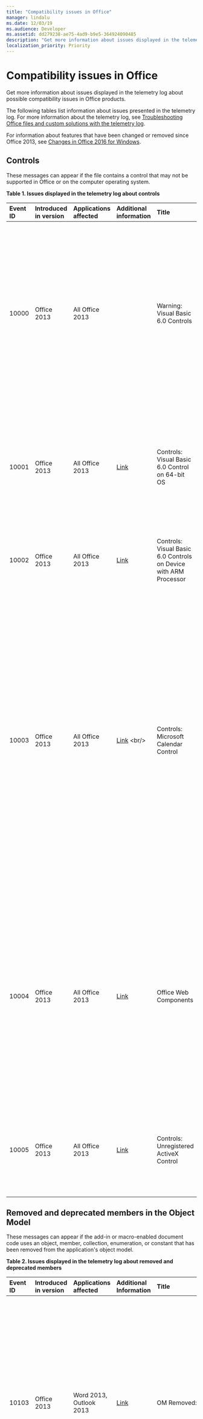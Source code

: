 ```yaml
---
title: "Compatibility issues in Office"
manager: lindalu
ms.date: 12/03/19
ms.audience: Developer
ms.assetid: dd279238-ae75-4ad9-b9e5-364924090485
description: "Get more information about issues displayed in the telemetry log about possible compatibility issues in Office products."
localization_priority: Priority
---
```


# Compatibility issues in Office

Get more information about issues displayed in the telemetry log about possible compatibility issues in Office products.
  
The following tables list information about issues presented in the telemetry log. For more information about the telemetry log, see [Troubleshooting Office files and custom solutions with the telemetry log](troubleshooting-office-files-and-custom-solutions-with-the-telemetry-log.md).
  
For information about features that have been changed or removed since Office 2013, see [Changes in Office 2016 for Windows](https://docs.microsoft.com/DeployOffice/office2016/changes-in-office-2016-for-windows-desktop).
  
## Controls
<a name="OEV_CompatIssues_Controls"> </a>

These messages can appear if the file contains a control that may not be supported in Office or on the computer operating system.
  
**Table 1. Issues displayed in the telemetry log about controls**

|**Event ID**|**Introduced in version**|**Applications affected**|**Additional information**|**Title**|**Description**|
|:-----|:-----|:-----|:-----|:-----|:-----|
|10000  <br/> |Office 2013  <br/> |All Office 2013  <br/> ||Warning: Visual Basic 6.0 Controls  <br/> |The file uses a Visual Basic 6.0 control that does not work in 64-bit versions of Office or in 32-bit versions of Office that are running on a device that uses an ARM processor. Replace the control with a supported control if you want it to be available to Office applications in those environments.  <br/> |
|10001  <br/> |Office 2013  <br/> |All Office 2013  <br/> |[Link](https://docs.microsoft.com/previous-versions/visualstudio/visual-basic-6/visual-basic-6-support-policy) <br/> |Controls: Visual Basic 6.0 Control on 64-bit OS  <br/> |The file uses a Visual Basic 6.0 control that does not work in 64-bit versions of Office. Visual Basic 6.0 runtime files are 32-bit and are supported in the 32-bit OS or in WOW emulation environments only.  <br/> |
|10002  <br/> |Office 2013  <br/> |All Office 2013  <br/> |[Link](https://docs.microsoft.com/previous-versions/visualstudio/visual-basic-6/visual-basic-6-support-policy) <br/> |Controls: Visual Basic 6.0 Controls on Device with ARM Processor  <br/> |The file uses a Visual Basic 6.0 control that does not work on a device that uses an ARM processor.  <br/> |
|10003  <br/> |Office 2013  <br/> |All Office 2013  <br/> |[Link](https://docs.microsoft.com/previous-versions/office/office-2010/cc179181(v=office.14)) <br/> |Controls: Microsoft Calendar Control  <br/> |The file uses the Microsoft Calendar control (Mscal.ocx), a feature of previous versions of Access that is not available in Office 2013. The control will not work because it is not installed on the host computer. Use other date picker controls as an alternative, like the **Date Picker Content Control** (in Word 2013) or the Windows **DatePicker** control (in the Windows Common Controls).  <br/> For more information, see [Replacing the Calendar Control in Access 2010 Applications](https://docs.microsoft.com/previous-versions/office/developer/office-2010/gg251104(v=office.14)).  <br/> |
|10004  <br/> |Office 2013  <br/> |All Office 2013  <br/> |[Link](https://social.msdn.microsoft.com/Forums/6497460b-db0b-4ae1-8b15-3ab14f08ab68/vba-spreadsheet-control-doesnt-work-on-excel-2013?forum=officegeneral) <br/> |Office Web Components  <br/> |The file uses an Office Web Components (MSOWC.dll) control. The control will not work because the Office Web Components are not installed on this computer and are not included with Office 2013. To use this control, install the Office Web Components separately.  <br/> For more information, see [Find Office Web Components Programming Documentation and Samples](https://support.microsoft.com/help/319793/how-to-find-office-web-components-owc-programming-documentation-and-sa) <br/> |
|10005  <br/> |Office 2013  <br/> |All Office 2013  <br/> |[Link](https://support.office.com/article/embedded-object-and-activex-control-policy-settings-error-acb9e88e-88fa-4440-96af-50490a301fc4) <br/> |Controls: Unregistered ActiveX Control  <br/> |The file uses ActiveX controls that are not registered on the host computer. To use the control, register it on the host computer.  <br/> |
   
## Removed and deprecated members in the Object Model
<a name="OEV_CompatIssues_Removed"> </a>

These messages can appear if the add-in or macro-enabled document code uses an object, member, collection, enumeration, or constant that has been removed from the application's object model. 
  
**Table 2. Issues displayed in the telemetry log about removed and deprecated members**

|**Event ID**|**Introduced in version**|**Applications affected**|**Additional Information**|**Title**|**Description**|
|:-----|:-----|:-----|:-----|:-----|:-----|
|10103  <br/> |Office 2013  <br/> |Word 2013, Outlook 2013  <br/> |[Link](https://docs.microsoft.com/office/troubleshoot/word/custom-xml-elements-not-supported) <br/> |OM Removed: Custom XML Feature  <br/> | The Custom XML feature is removed from Word. The following methods and properties are hidden, and if accessed, return a runtime error:<br/><br/>- **XMLNodes.Add** method  <br/>- **Document.XMLHideNamespaces** property  <br/>- **Document.XMLSaveDataOnly** property  <br/>- **Document.XMLSchemaViolations** property  <br/>- **XMLSchemaViolations** object and all its members  <br/>- **XMLSchemaViolation** object and all its members  <br/>- **Application.TaskPanes**, if the **wdTaskPaneXMLStructure** constant (5) of the **WdTaskPanes** enumeration is specified  <br/>- **Options.PrintXMLTag** property  <br/>- **View.ShowXMLMarkup** property  <br/>- **XMLChildNodeSuggestions** collection and all its members  <br/>- **XMLChildNodeSuggestion** object and all its members  <br/>- **Selection.XMLParentNode** property  <br/>- **Range.XMLParentNode** property  <br/> |
|10113  <br/> |Office 2013  <br/> |Word 2013, Outlook 2013  <br/> ||OM Removed: Smart Tag Feature  <br/> | The SmartTags feature is removed from Word. The following objects, methods, and properties are hidden, and if accessed, return a runtime error:<br/>- **SmartTag** object and members  <br/>- **SmartTags** collection and members  <br/>- **SmartTagAction** object and members  <br/>- **SmartTagActions** collection and members  <br/>- **SmartTagType** object and members  <br/>- **SmartTagTypes** collection and members  <br/>- **XMLNode.SmartTag** property  <br/><br/>  The following methods are hidden, and if accessed, fail silently:  <br/>- **Document.CheckNewSmartTags** method  <br/>- **Document.RecheckSmartTags** method  <br/>- **Document.RemoveSmartTags** method  <br/><br/>The following properties are hidden, and if accessed, always returns FALSE:  <br/>- **Document.EmbedSmartTags** property  <br/>- **Document.SmartTagsAsXMLProps** property  <br/>- **Options.LabelSmartTags** property  <br/>- **Options.DisplaySmartTagButtons** property  <br/>- **EmailOptions.EmbedSmartTag** property  <br/><br/>The following property is hidden, and if accessed, always returns true:  <br/>- **View.DisplaySmartTags** property<br/><br/>  The following properties are hidden, and if accessed, always returns an empty collection:  <br/>- **Application.SmartTagTypes** property  <br/>- **Document.SmartTags** property  <br/>- **Range.SmartTags** property  <br/>- **Selection.SmartTags** property  <br/> |
|10115  <br/> |Office 2013  <br/> |Word 2013, Outlook 2013  <br/> ||OM Removed: AutoSummary Feature  <br/> | The AutoSummary feature is removed from Word. The following method and properties are hidden, and if accessed, return a runtime error:<br/>- **Document.AutoSummarize** method  <br/>- **Document.ShowSummary** property  <br/>- **Document.SummaryViewMode** property  <br/>- **Document.SummaryLength** property  <br/> |
|10116  <br/> |Office 2013  <br/> |Word 2013, Outlook 2013  <br/> ||OM Removed: Barcode Feature  <br/> | The barcode feature for envelopes is removed from Word. The following properties are hidden, and if accessed, always return FALSE:  <br/>- **Envelope.DefaultPrintBarCode** property  <br/>- **MailingLabel.DefaultPrintBarCode** property  <br/> |
|10117  <br/> |Office 2013  <br/> |Word 2013, Outlook 2013  <br/> ||OM Removed: Window.DocumentMapPercentWidth Property  <br/> |The **Window.DocumentMapPercentWidth** property is hidden in Word. If accessed, the property raises a runtime error.  <br/> |
|10122  <br/> |Office 2013  <br/> |Word 2013, Outlook 2013  <br/> ||OM Removed: Application.FileSearch  <br/> |The **Application.FileSearch** was removed in Office 2007. If accessed, this property will return an error. To work around this issue, use the [FileSystemObject](https://docs.microsoft.com/office/vba/Language/Reference/User-Interface-Help/filesystemobject-object) to recursively search directories to find specific files.  <br/> |
|10145  <br/> |Office 2013  <br/> |Excel 2013  <br/> ||OM Removed: Application.FileSearch  <br/> |The **Application.FileSearch** property was removed in Office 2007. If accessed, this property will return an error. To work around this issue, use the [FileSystemObject](https://docs.microsoft.com/office/vba/Language/Reference/User-Interface-Help/filesystemobject-object) to recursively search directories to find specific files.  <br/> |
|10154  <br/> |Office 2013  <br/> |Excel 2013  <br/> ||OM Removed: Smart Tag Feature  <br/> | The SmartTags feature is removed from Excel. The following properties are hidden, and if accessed, always returns FALSE:  <br/>- **Application.SmartTagRecognizers** property  <br/><br/>The following objects, methods, and properties are hidden, and if accessed, return a runtime error:  <br/>- **SmartTag** object and members  <br/>- **SmartTags** collection and members  <br/>- **SmartTagAction** object and members  <br/>- **SmartTagActions** collection and members  <br/>- **SmartTagOptions** collection and members  <br/>- **SmartTagRecognizer** object and members  <br/>- **SmartTagRecognizers** collection and members  <br/><br/>  The following methods are hidden, and if accessed, fail silently:  <br/>- **Workbook.RecheckSmartTags** method  <br/><br/>The following properties are hidden, and if accessed, always returns an empty collection:  <br/>- **Workbook.SmartTagOptions** property  <br/>- **Worksheet.SmartTags** property  <br/>- **Range.SmartTags** property  <br/>- **IRange.SmartTags** property  <br/>- **DialogSheet.SmartTags** property  <br/>- **IDialogSheet.SmartTags** property  <br/> |
|10155  <br/> |Office 2013  <br/> |All Office 2013  <br/> ||OM Removed: ToolbarButton.Edit Method  <br/> |The CommandBar Button Editor has been removed. If called, the method silently fails. Custom images can be applied to legacy CommandBar buttons using the [CommandBarButton.PasteFace](https://docs.microsoft.com/office/vba/api/Office.CommandBarButton.PasteFace) method, or the [CommandBarButton.Picture](https://docs.microsoft.com/office/vba/api/Office.CommandBarButton.Picture) and the [CommandBarButton.Mask](https://docs.microsoft.com/office/vba/api/Office.CommandBarButton.Mask) properties.  <br/> |
|10159  <br/> |Office 2016  <br/> |Word  <br/> ||OM Deprecated: SkyDriveSignInOption  <br/> |SkyDriveSignInOption has been deprecated. Use CloudSignInOption instead.  <br/> |
   
## Behavior changes in the Object Model
<a name="OEV_CompatIssues_Changed"> </a>

These messages can appear if the add-in or macro-enabled document code uses an object, member, collection, enumeration, or constant that behaves differently from previous versions of Office.
  
**Table 3. Issues displayed in the telemetry log about behavior changes**

|**Event ID**|**Introduced in version**|**Applications affected**|**Additional Information**|**Title**|**Description**|
|:-----|:-----|:-----|:-----|:-----|:-----|
|10156  <br/> |Office 2016  <br/> |Word  <br/> ||OM Behavior Change: Use of save events detected  <br/> |The compatibility checker has detected use of save events which may cause an undesirable experience during real-time co-authoring. Your solution may not work as intended during real time co-authoring sessions due to the higher save frequency during those scenarios. We recommend adjusting the solution to throttle during frequent saves. Alternatively, disable real time co-authoring by using Group Policy.  <br/> |
|10160  <br/> |Office 2016  <br/> |Word, Excel, PowerPoint  <br/> ||OM Behavior Change: Application.DisplayDocumentInformationPanel  <br/> |The Document Information Panel has been deprecated as part of InfoPath product deprecation. Querying this property will always return false. Setting this property varies by application. Setting it to true will show the Property Panel for Word and PowerPoint and do nothing in Excel. Setting it to false does nothing in all apps.  <br/> |
|10161  <br/> |Office 2016  <br/> |Word  <br/> ||OM Behavior Change: ContentControl.DropdownListEntries  <br/> |The Document Information Panel has been deprecated as part of InfoPath product deprecation. When acting against SharePoint lookup properties the behavior of this API is no longer supported. It works as expected with other types of list entries.  <br/> |
|10157  <br/> |Office 2016  <br/> |PowerPoint  <br/> ||OM Behavior Change: Presentation.InMergeMode Property  <br/> |The old merge mode that appears in the document window when co-authoring has been replaced with a new conflict resolution window. If accessed in this situation, the Presentation.InMergeMode property will return False.  <br/> |
|10106  <br/> |Office 2013  <br/> |Excel 2013  <br/> ||OM Behavior Change: Application.FormulaBarHeight Property  <br/> |The [Application.FormulaBarHeight Property (Excel)](https://docs.microsoft.com/office/vba/api/Excel.Application.FormulaBarHeight) property is changed. If accessed, the property reads and writes the height of the formula bar associated with the active window in Excel. To change formula bar height for another window in Excel, set the **Application.FormulaBarHeight** property after activating the window.  <br/> |
|10107  <br/> |Office 2013  <br/> |Excel 2013  <br/> ||OM Behavior Change: Workbook.Protect Method  <br/> |Window structure (height, width, minimized or maximized state) cannot be protected in Excel. If called, the [Workbook.Protect Method (Excel)](https://docs.microsoft.com/office/vba/api/Excel.Workbook.Protect) method does not protect the workbook window structure regardless of the value of the Windows parameter.  <br/> |
|10140  <br/> |Office 2013  <br/> |Word 2013, Outlook 2013  <br/> ||OM Behavior Change: Table.AllowPageBreaks  <br/> |The **Table.AllowPageBreaks** property is hidden, and always returns TRUE. To achieve the same behavior, use the [ParagraphFormat.KeepTogether Property (Word)](https://docs.microsoft.com/office/vba/api/Word.ParagraphFormat.KeepTogether) and [ParagraphFormat.KeepWithNext Property (Word)](https://docs.microsoft.com/office/vba/api/Word.ParagraphFormat.KeepWithNext) properties.  <br/> |
   
## Hidden members in the Object Model
<a name="OEV_CompatIssues_Hidden"> </a>

These messages can appear if the add-in or macro-enabled document code uses an object, member, collection, enumeration, or constant that has been hidden in the application's object model.
  
**Table 4. Issues displayed in the telemetry log about hidden members**

|**Event ID**|**Introduced in version**|**Applications affected**|**Additional Information**|**Title**|**Description**|
|:-----|:-----|:-----|:-----|:-----|:-----|
|10158  <br/> |Office 2016  <br/> |Excel  <br/> ||OM Hidden: Presentation.WorksheetFunction.Forecast (All) Method  <br/> |WorksheetFunction.Forecast method is hidden. If called, the method behaves similarly as it does in Excel 2013. It remains part of the object model for backward compatibility, but you should use WorksheetFunction.Forecast_Linear in new applications.  <br/> |
|10109  <br/> |Office 2013  <br/> |Word 2013, Outlook 2013  <br/> ||OM Hidden: Document.UpdateSummaryProperties Method  <br/> |The AutoSummary feature is removed from Word. If called, the **Document.UpdateSummaryProperties** method raises a runtime error.  <br/> |
|10110  <br/> |Office 2013  <br/> |Word 2013, Outlook 2013  <br/> ||OM Hidden: Comment.Delete Method  <br/> |Commenters can reply directly to other comments in Word. If called, the **Comment.Delete** method functions similar to previous versions of Office by deleting a single comment and leaving all replies in the document. To remove an entire thread of comments, use the **Comment.DeleteRecursively** method. To reply to a comment, use the **Comment.Replies.Add** method.  <br/> |
|10111  <br/> |Office 2013  <br/> |Word 2013, Outlook 2013  <br/> ||OM Hidden: Comment.Author Property  <br/> |Comments in Word are now associated with contacts. If accessed, the **Comment.Author** property behaves similarly to previous versions of Office. To access the name of a commenter, use the Name property of the **Contact** object associated with the comment.  <br/> |
|10112  <br/> |Office 2013  <br/> |Word 2013, Outlook 2013  <br/> ||OM Hidden: Comment.Initial Property  <br/> |Initials of commenters are not displayed with comments in Word by default. If accessed, the **Comment.Initial** property behaves similar to previous versions of Office. However, printed documents still display initials for comments.  <br/> |
|10114  <br/> |Office 2013  <br/> |Word 2013, Outlook 2013  <br/> ||OM Hidden: Comment.ShowTip Property  <br/> |ScreenTips associated with comments in Word are shown by default. If accessed, the **Comment.ShowTip** property always returns FALSE.  <br/> |
|10118  <br/> |Office 2013  <br/> |Word 2013, Outlook 2013  <br/> ||OM Hidden: Options.BackgroundOpen Property  <br/> |Large web documents cannot be opened in the background in Word. If accessed, the [Options.BackgroundOpen Property (Word)](https://docs.microsoft.com/previous-versions/office/ff840248(v=office.15)) property always returns FALSE and cannot be set to any other value.  <br/> |
|10119  <br/> |Office 2013  <br/> |Word 2013, Outlook 2013  <br/> ||OM Hidden: Document.ApplyQuickStyleSet Method  <br/> |The **Document.ApplyQuickStyleSet** method is hidden in Word. If called, the method continues to function the same as it did in Office 2007 by changing the Style Set for the document. To use the new features of Office 2010 and above, replace with the [Document.ApplyQuickStyleSet2 Method (Word)](https://docs.microsoft.com/office/vba/api/Word.Document.ApplyQuickStyleSet2) method.  <br/> |
|10120  <br/> |Office 2013  <br/> |Word 2013, Outlook 2013  <br/> ||OM Hidden: Document.SaveAs Method  <br/> |The Save As feature behaves similarly to previous versions of Word. If called, the **Document.SaveAs** method behaves similarly as it does in Office 2007. And the **SaveAs2** method is added to the Document object that contains the properties introduced in Office 2010. To use the new features of Office 2010 and later, replace the **Document.SaveAs** method with the [Document.SaveAs2 Method (Word)](https://docs.microsoft.com/office/vba/api/Word.SaveAs2).  <br/> |
|10121  <br/> |Office 2013  <br/> |Word 2013, Outlook 2013  <br/> ||OM Hidden: Assistant and AnswerWizard Features  <br/> | The Assistant and AnswerWizard features have been hidden in Word.  <br/><br/>The following properties are hidden but remain part of the object model for backward compatibility. It is not recommended to use them in new Office solutions:  <br/>- **Application.Assistant** property  <br/>- **Application.AnswerWizard** property  <br/><br/>The following properties are hidden. If accessed, they return a runtime error:  <br/>- **Global.Assistant** property  <br/>- **Global.AnswerWizard** property  <br/> |
|10123  <br/> |Office 2013  <br/> |Word 2013, Outlook 2013  <br/> ||OM Hidden: Options.WPHelp  <br/> |The **Options.WPHelp** property is hidden.  <br/> |
|10124  <br/> |Office 2013  <br/> |Word 2013, Outlook 2013  <br/> ||OM Hidden: Options.SetWPHelpOptions  <br/> |The **Options.SetWPHelpOptions** property is hidden. If accessed, the property returns an error.  <br/> |
|10125  <br/> |Office 2013  <br/> |Word 2013, Outlook 2013  <br/> ||OM Hidden: Options.WPDocNavKeys  <br/> |The **Options.WPDocNavKeys** property is hidden. If accessed, the property always returns FALSE.  <br/> |
|10126  <br/> |Office 2013  <br/> |Word 2013, Outlook 2013  <br/> ||OM Hidden:Options.BlueScreen  <br/> |The **Options.BlueScreen** property is hidden. If accessed, the property always returns FALSE.  <br/> |
|10127  <br/> |Office 2013  <br/> |Word 2013, Outlook 2013  <br/> ||OM Hidden: Options.AllowFastSave  <br/> |The **Options.AllowFastSave** is hidden. If accessed, the property always returns FALSE.  <br/> |
|10128  <br/> |Office 2013  <br/> |Word 2013, Outlook 2013  <br/> ||OM Hidden: Application.DisplayStatusBar  <br/> |The **Application.DisplayStatusBar** property is hidden. Use **Application.CommandBars("Status Bar")**Visible instead.  <br/> |
|10129  <br/> |Office 2013  <br/> |Word 2013Outlook 2013  <br/> ||OM Hidden: Document.HTMLProject  <br/> |The **Document.HTMLProject** is hidden. If accessed, the property returns an error.  <br/> |
|10130  <br/> |Office 2013  <br/> |Word 2013, Outlook 2013  <br/> ||OM Hidden: Document.Versions  <br/> |The Versions feature is removed, and as a result, the **Document.Versions** property is hidden. If accessed, the property returns an error.  <br/> |
|10131  <br/> |Office 2013  <br/> |Word 2013, Outlook 2013  <br/> ||OM Hidden: Document.Route  <br/> |The Routing Slip feature is removed, and as a result, the **Document.Route** method is hidden. If accessed, this method returns an error.  <br/> |
|10132  <br/> |Office 2013  <br/> |Word 2013, Outlook 2013  <br/> ||OM Hidden: Document.HasRoutingSlip  <br/> |The Routing Slip feature is removed, and as a result, the **Document.HasRoutingSlip** property is hidden. If accessed, the property returns an error.  <br/> |
|10133  <br/> |Office 2013  <br/> |Word 2013, Outlook 2013  <br/> ||OM Hidden: Document.Routed  <br/> |The Routing Slip feature is removed, and as a result, the **Document.Routed** property is hidden. If accessed, the property returns an error.  <br/> |
|10134  <br/> |Office 2013  <br/> |Word 2013, Outlook 2013  <br/> ||OM Hidden: Document.RoutingSlip  <br/> |The Routing Slip feature is removed, and as a result, the **Document.RoutingSlip** property is hidden. If accessed, the property returns an error.  <br/> |
|10135  <br/> |Office 2013  <br/> |Word 2013, Outlook 2013  <br/> ||OM Hidden: Diagram OM  <br/> | The **Diagram** object and the properties and methods associated with the **Diagram** object have been hidden. If accessed, the following members generate errors:  <br/>- **Shapes.AddDiagram** <br/>- **Shape.Diagram** <br/>- **Shape.DiagramNode** <br/>- **Shape.HasDiagram** <br/>- **ShapeHasDiagramNode** <br/>- **ShapeRange.DiagramNode** <br/>- **ShapeRange.HasDiagram** <br/>- **ShapeRange.HasDiagramNode** <br/> |
|10136  <br/> |Office 2013  <br/> |Word 2013, Outlook 2013  <br/> ||OM Hidden: ShapeRange.Activate  <br/> | The Word Picture object is hidden, and as a result, the methods used to convert a picture to a Word Picture object were also hidden. These methods included the following:  <br/>- **InlineShape.Activate** <br/>- **Shape.Activate** <br/>- **ShapeRange.Activate** <br/><br/>  If used, these methods generate an error.  <br/> |
|10137  <br/> |Office 2013  <br/> |Word 2013, Outlook 2013  <br/> ||OM Hidden: Shape.Activate  <br/> | The Word Picture object is hidden, and as a result, the methods used to convert a picture to a Word Picture object were also hidden. These methods included the following:  <br/>- **InlineShape.Activate** <br/>- **Shape.Activate** <br/>- **ShapeRange.Activate** <br/><br/>If used, these methods generate an error.  <br/> |
|10138  <br/> |Office 2013  <br/> |Word 2013, Outlook 2013  <br/> ||OM Hidden: InlineShape.Activate  <br/> | The Word Picture object is hidden, and as a result, the methods used to convert a picture to a Word Picture object were also hidden. These methods included the following:  <br/>- **InlineShape.Activate** <br/>- **Shape.Activate** <br/>- **ShapeRange.Activate** <br/><br/>If used, these methods generate an error.  <br/> |
|10139  <br/> |Office 2013  <br/> |Word 2013  <br/> ||OM Hidden: Shapes.AddChart  <br/> |The **Shapes.AddChart** method is hidden. It remains part of the object model for backward compatibility, but you should not use it in new applications. Use the **Shapes.AddChart2** method instead.  <br/> <br/>**NOTE**: The **Shapes.AddChart2** method applies a default title to the new chart. If you need to change the title of the chart after it has been added to the file, use the **Chart.ChartTitle** property or edit the title manually.           |
|10141  <br/> |Office 2013  <br/> |Word 2013, Outlook 2013  <br/> ||OM Hidden: Application.ShowWindowsInTaskbar  <br/> |The **Application.ShowWindowinTaskbar** property is hidden. If accessed, the property always returns true.  <br/> |
|10142  <br/> |Office 2013  <br/> |Word 2013, Outlook 2013  <br/> ||OM Hidden: HangulHanjaConversionDictionaries.BuiltinDictionary  <br/> |The **HangulHanjaConversionDictionaries.BuiltinDictionary** property is hidden. If accessed, the property returns NULL.  <br/> |
|10143  <br/> |Office 2013  <br/> |Word 2013, Outlook 2013  <br/> ||OM Hidden: Template.AutoTextEntries  <br/> |AutoText is now a type of Building Block. You can access Building Blocks by using the [Template.BuildingBlockEntries Property (Word)](https://docs.microsoft.com/office/vba/api/Word.Template.BuildingBlockEntries) or [Template.BuildingBlockTypes Property (Word)](https://docs.microsoft.com/office/vba/api/Word.Template.BuildingBlockTypes) properties.  <br/> By default, AutoText is saved in normal.dotm  <br/> |
|10144  <br/> |Office 2013  <br/> |Word 2013, Outlook 2013  <br/> ||OM Hidden: View.RevisionsMode  <br/> |The **View.RevisionsMode** property is hidden. Instead, use the [View.MarkupMode Property (Word)](https://docs.microsoft.com/office/vba/api/Word.View.MarkupMode) property.  <br/> |
|10146  <br/> |Office 2013  <br/> |Excel 2013  <br/> ||OM Hidden: ISlicerCache.ClearManualFilter  <br/> |The method **ClearManualFilter** of ISlicerCache object was marked as hidden. It remains part of the object model for backward compatibility, but you should not use it in new applications.  <br/> |
|10147  <br/> |Office 2013  <br/> |Excel 2013  <br/> ||OM Hidden: _Application.ShowWindowsInTaskbar  <br/> |The property **\_Application.ShowWindowsInTaskbar** has been hidden. It remains part of the object model for backward compatibility, but you should not use it in new applications.  <br/> |
|10148  <br/> |Office 2013  <br/> |Excel 2013  <br/> ||OM Hidden: _Application.SaveISO8601Dates  <br/> |The property **\_Application.SaveISO8601Dates** has been hidden. It remains part of the object model for backward compatibility, but you should not use it in new applications.  <br/> |
|10149  <br/> |Office 2013  <br/> |Excel 2013  <br/> ||OM Hidden: SlicerCache.ClearManualFilter  <br/> |The method **ClearManualFilter** of SlicerCache. object was marked as hidden. It remains part of the object model for backward compatibility, but you should not use it in new applications.  <br/> |
|10150  <br/> |Office 2013  <br/> |Excel 2013  <br/> ||OM Hidden: _Application.Assistant  <br/> |The property **\_Application.Assistant** has been hidden. It remains part of the object model for backward compatibility, but you should not use it in new applications.  <br/> |
|10151  <br/> |Office 2013  <br/> |Excel 2013  <br/> ||OM Hidden: _Application.AnswerWizard  <br/> |The property **\_Application.Assistant** has been hidden. If accessed, the property returns a runtime error.  <br/> |
|10152  <br/> |Office 2013  <br/> |Excel 2013  <br/> ||OM Hidden: _Global.Assistant  <br/> |The property **\_Global.Assistant** has been hidden. It remains part of the object model for backward compatibility, but you should not use it in new applications.  <br/> |
|10153  <br/> |Office 2013  <br/> |Excel 2013  <br/> ||OM Hidden: Shapes.AddChart  <br/> |The **Shapes.AddChart** method is hidden. It remains part of the object model for backward compatibility, but you should not use it in new applications. Use the **Shapes.AddChart2** method instead.  <br/> <br/>**NOTE**: The **Shapes.AddChart2** method applies a default title to the new chart. If you need to change the title of the chart after it has been added to the file, use the **Chart.ChartTitle** property or edit the title manually.           |
   
## See also

- [Compatibility and telemetry in Office](https://docs.microsoft.com/previous-versions/office/office-2013-resource-kit/ff394407(v=office.15)) 
- [Office Developer Center](https://developer.microsoft.com/office)
- [Troubleshooting Office files and custom solutions with the telemetry log](troubleshooting-office-files-and-custom-solutions-with-the-telemetry-log.md)
- [Office Application Compatibility Forum](https://social.technet.microsoft.com/Forums/officesetupdeploy/threads)
    

